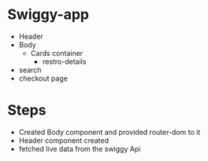 # Swiggy-app

- Header
- Body
  - Cards container
    - restro-details
- search
- checkout page

# Steps

- Created Body component and provided router-dom to it
- Header component created
- fetched live data from the swiggy Api
